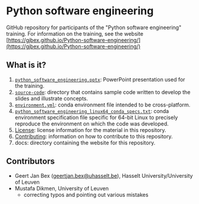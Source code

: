 # Python software engineering

GitHub repository for participants of the "Python software engineering" training.
For information on the training, see the website
[https://gjbex.github.io/Python-software-engineering/](https://gjbex.github.io/Python-software-engineering/)


## What is it?

1. [`python_software_engineering.pptx`](python_software_engineering.pptx): PowerPoint
   presentation used for the training.
1. [`source-code`](source-code): directory that contains sample code written to
   develop the slides and illustrate concepts.
1. [`environment.yml`](environment.yml): conda environment file intended to be
   cross-platform.
1. [`python_software_engineering_linux64_conda_specs.txt`](python_software_engineering_linux64_conda_specs.txt):
   conda environment specification file specific for 64-bit Linux to precisely
   reproduce the environment on which the code was developed.
1. [License](LICENSE): license information for the material in this repository.
1. [Contributing](CONTRIBUTING.md): information on how to contribute to this
   repository.
1. docs: directory containing the website for this repository.

## Contributors

* Geert Jan Bex ([geertjan.bex@uhasselt.be](mailto:geertjan.bex@uhasselt.be)),
  Hasselt University/University of Leuven
* Mustafa Dikmen, University of Leuven
  * correcting typos and pointing out various mistakes